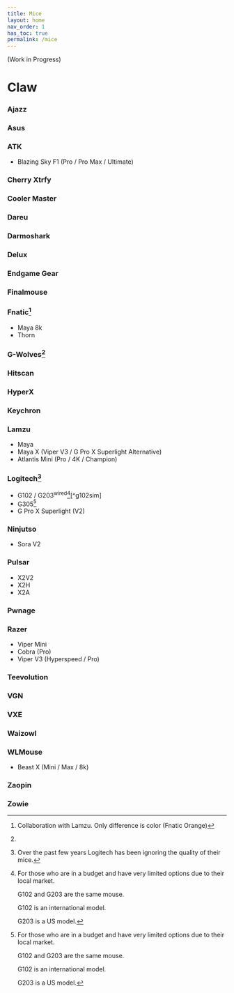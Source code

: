 ```yaml
---
title: Mice
layout: home
nav_order: 1
has_toc: true
permalink: /mice
---
```


(Work in Progress)

# Claw

### Ajazz

### Asus

### ATK

* Blazing Sky F1 (Pro / Pro Max / Ultimate)

### Cherry Xtrfy

### Cooler Master 

### Dareu

### Darmoshark

### Delux

### Endgame Gear

### Finalmouse

### Fnatic[^fntc]
* Maya 8k
* Thorn

[^fntc]: Collaboration with Lamzu. Only difference is color (Fnatic Orange)

### G-Wolves[^gwqc]

[^gwqc]: 

### Hitscan

### HyperX 

### Keychron 

### Lamzu
* Maya
* Maya X (Viper V3 / G Pro X Superlight Alternative)
* Atlantis Mini (Pro / 4K / Champion)

### Logitech[^loginote]
* G102 / G203<sup>wired</sup>[^lgtchbudget][^g102sim]
* G305[^lgtchbudget]
* G Pro X Superlight (V2)
  
[^loginote]: Over the past few years Logitech has been ignoring the quality of their mice. 
[^lgtchbudget]: For those who are in a budget and have very limited options due to their local market.

    G102 and G203 are the same mouse.

    G102 is an international model.
    
    G203 is a US model.

### Ninjutso
* Sora V2

### Pulsar
* X2V2
* X2H
* X2A

### Pwnage

### Razer
* Viper Mini
* Cobra (Pro)
* Viper V3 (Hyperspeed / Pro)

### Teevolution

### VGN

### VXE

### Waizowl

### WLMouse
* Beast X (Mini / Max / 8k)

### Zaopin

### Zowie
